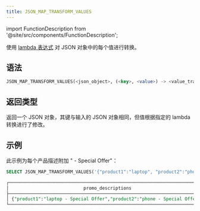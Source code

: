 ```yaml
---
title: JSON_MAP_TRANSFORM_VALUES
---
```

import FunctionDescription from '@site/src/components/FunctionDescription';

<FunctionDescription description="引入或更新于：v1.2.652"/>

使用 [lambda 表达式](../../00-sql-reference/42-lambda-expressions.md) 对 JSON 对象中的每个值进行转换。

## 语法

```sql
JSON_MAP_TRANSFORM_VALUES(<json_object>, (<key>, <value>) -> <value_transformation>)
```

## 返回类型

返回一个 JSON 对象，其键与输入的 JSON 对象相同，但值根据指定的 lambda 转换进行了修改。

## 示例

此示例为每个产品描述附加 " - Special Offer"：

```sql
SELECT JSON_MAP_TRANSFORM_VALUES('{"product1":"laptop", "product2":"phone"}'::VARIANT, (k, v) -> CONCAT(v, ' - Special Offer')) AS promo_descriptions;

┌──────────────────────────────────────────────────────────────────────────┐
│                            promo_descriptions                            │
├──────────────────────────────────────────────────────────────────────────┤
│ {"product1":"laptop - Special Offer","product2":"phone - Special Offer"} │
└──────────────────────────────────────────────────────────────────────────┘
```